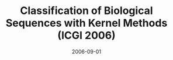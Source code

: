---
title: "Classification of Biological Sequences with Kernel Methods (ICGI 2006)"
collection: publications
permalink: /publications/2006-09-01-Classification-of-Biological-Sequences-with-Kernel-Methods-ICGI-2006
date: 2006-09-01
paperurl: 'https://doi.org/10.1007/11872436_2'
citation: 'J.-P. Vert.
Classification of biological sequences with kernel methods (icgi 2006).
In Y.&nbsp;Sakakibara, S.&nbsp;Kobayashi, K.&nbsp;Sato, T.&nbsp;Nishino, &amp; E.&nbsp;Tomita (Eds), <em>Grammatical Inference: Algorithms and Applications</em>, volume 4201 of Lecture Notes in Computer Science, 7–18. Springer Berlin Heidelberg, 2006.'
---
